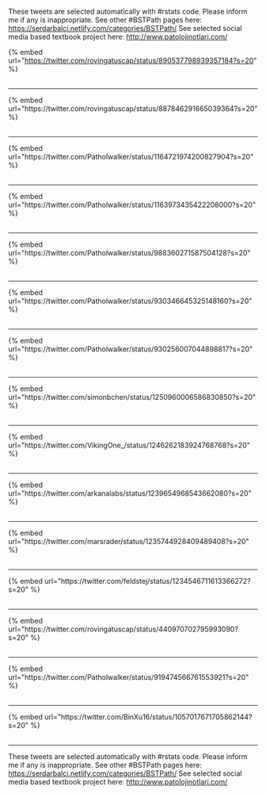 

These tweets are selected automatically with #rstats code. Please inform me if any is inappropriate.
See other #BSTPath pages here: https://serdarbalci.netlify.com/categories/BSTPath/ 
See selected social media based textbook project here: http://www.patolojinotlari.com/

{% embed url="https://twitter.com/rovingatuscap/status/890537798939357184?s=20" %}<br>
<br>
<hr>
{% embed url="https://twitter.com/rovingatuscap/status/887846291665039364?s=20" %}<br>
<br>
<hr>
{% embed url="https://twitter.com/Patholwalker/status/1164721974200827904?s=20" %}<br>
<br>
<hr>
{% embed url="https://twitter.com/Patholwalker/status/1163973435422208000?s=20" %}<br>
<br>
<hr>
{% embed url="https://twitter.com/Patholwalker/status/988360271587504128?s=20" %}<br>
<br>
<hr>
{% embed url="https://twitter.com/Patholwalker/status/930346645325148160?s=20" %}<br>
<br>
<hr>
{% embed url="https://twitter.com/Patholwalker/status/930256007044898817?s=20" %}<br>
<br>
<hr>
{% embed url="https://twitter.com/simonbchen/status/1250960006586830850?s=20" %}<br>
<br>
<hr>
{% embed url="https://twitter.com/VikingOne_/status/1246262183924768768?s=20" %}<br>
<br>
<hr>
{% embed url="https://twitter.com/arkanalabs/status/1239654968543662080?s=20" %}<br>
<br>
<hr>
{% embed url="https://twitter.com/marsrader/status/1235744928409489408?s=20" %}<br>
<br>
<hr>
{% embed url="https://twitter.com/feldstej/status/1234546711613366272?s=20" %}<br>
<br>
<hr>
{% embed url="https://twitter.com/rovingatuscap/status/440970702795993090?s=20" %}<br>
<br>
<hr>
{% embed url="https://twitter.com/Patholwalker/status/919474566761553921?s=20" %}<br>
<br>
<hr>
{% embed url="https://twitter.com/BinXu16/status/1057017671705862144?s=20" %}<br>
<br>
<hr>


These tweets are selected automatically with #rstats code. Please inform me if any is inappropriate.
See other #BSTPath pages here: https://serdarbalci.netlify.com/categories/BSTPath/ 
See selected social media based textbook project here: http://www.patolojinotlari.com/
